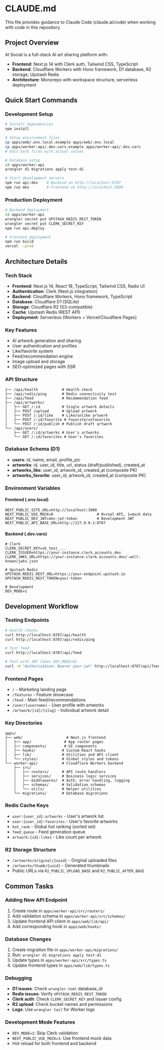 # CLAUDE.md

This file provides guidance to Claude Code (claude.ai/code) when working with code in this repository.

## Project Overview

AI Social is a full-stack AI art sharing platform with:
- **Frontend**: Next.js 14 with Clerk auth, Tailwind CSS, TypeScript
- **Backend**: Cloudflare Workers with Hono framework, D1 database, R2 storage, Upstash Redis
- **Architecture**: Monorepo with workspace structure, serverless deployment

## Quick Start Commands

### Development Setup
```bash
# Install dependencies
npm install

# Setup environment files
cp apps/web/.env.local.example apps/web/.env.local
cp apps/worker-api/.dev.vars.example apps/worker-api/.dev.vars
# Edit both files with actual values

# Database setup
cd apps/worker-api
wrangler d1 migrations apply test-d1

# Start development servers
npm run api:dev    # Backend on http://localhost:8787
npm run dev        # Frontend on http://localhost:3000
```

### Production Deployment
```bash
# Backend deployment
cd apps/worker-api
wrangler secret put UPSTASH_REDIS_REST_TOKEN
wrangler secret put CLERK_SECRET_KEY
npm run api:deploy

# Frontend deployment
npm run build
vercel --prod
```

## Architecture Details

### Tech Stack
- **Frontend**: Next.js 14, React 18, TypeScript, Tailwind CSS, Radix UI
- **Authentication**: Clerk (Next.js integration)
- **Backend**: Cloudflare Workers, Hono framework, TypeScript
- **Database**: Cloudflare D1 (SQLite)
- **Storage**: Cloudflare R2 (S3-compatible)
- **Cache**: Upstash Redis (REST API)
- **Deployment**: Serverless (Workers + Vercel/Cloudflare Pages)

### Key Features
- AI artwork generation and sharing
- User authentication and profiles
- Like/favorite system
- Feed/recommendation engine
- Image upload and storage
- SEO-optimized pages with SSR

### API Structure
```
├── /api/health           # Health check
├── /api/redis/ping       # Redis connectivity test
├── /api/feed             # Recommendation feed
├── /api/artworks/
│   ├── GET /:id          # Single artwork details
│   ├── POST /upload      # Upload artwork
│   ├── POST /:id/like    # Like/unlike artwork
│   ├── POST /:id/favorite # Favorite/unfavorite
│   └── POST /:id/publish # Publish draft artwork
└── /api/users/
    ├── GET /:id/artworks # User's artworks
    └── GET /:id/favorites # User's favorites
```

### Database Schema (D1)
- **users**: id, name, email, profile_pic
- **artworks**: id, user_id, title, url, status (draft/published), created_at
- **artworks_like**: user_id, artwork_id, created_at (composite PK)
- **artworks_favorite**: user_id, artwork_id, created_at (composite PK)

### Environment Variables

#### Frontend (.env.local)
```
NEXT_PUBLIC_SITE_URL=http://localhost:3000
NEXT_PUBLIC_USE_MOCK=0                    # 0=real API, 1=mock data
NEXT_PUBLIC_DEV_JWT=dev-jwt-token         # Development JWT
NEXT_PUBLIC_API_BASE_URL=http://127.0.0.1:8787
```

#### Backend (.dev.vars)
```
# Clerk
CLERK_SECRET_KEY=sk_test_...
CLERK_ISSUER=https://your-instance.clerk.accounts.dev
CLERK_JWKS_URL=https://your-instance.clerk.accounts.dev/.well-known/jwks.json

# Upstash Redis
UPSTASH_REDIS_REST_URL=https://your-endpoint.upstash.io
UPSTASH_REDIS_REST_TOKEN=your-token

# Development
DEV_MODE=1
```

## Development Workflow

### Testing Endpoints
```bash
# Health checks
curl http://localhost:8787/api/health
curl http://localhost:8787/api/redis/ping

# Test feed
curl http://localhost:8787/api/feed

# Test with JWT (when DEV_MODE=0)
curl -H "Authorization: Bearer your-jwt" http://localhost:8787/api/feed
```

### Frontend Pages
- `/` - Marketing landing page
- `/features` - Feature showcase
- `/feed` - Main feed/recommendations
- `/user/[username]` - User profile with artworks
- `/artwork/[id]/[slug]` - Individual artwork detail

### Key Directories
```
apps/
├── web/                    # Next.js frontend
│   ├── app/               # App router pages
│   ├── components/        # UI components
│   ├── hooks/            # Custom React hooks
│   ├── lib/              # Utilities and API client
│   └── styles/           # Global styles and tokens
└── worker-api/           # Cloudflare Workers backend
    ├── src/
    │   ├── routers/      # API route handlers
    │   ├── services/     # Business logic services
    │   ├── middlewares/  # Auth, error handling, logging
    │   ├── schemas/      # Validation schemas
    │   └── utils/        # Helper utilities
    └── migrations/       # Database migrations
```

### Redis Cache Keys
- `user:{user_id}:artworks` - User's artwork list
- `user:{user_id}:favorites` - User's favorite artworks
- `hot_rank` - Global hot ranking (sorted set)
- `feed_queue` - Feed generation queue
- `artwork:{id}:likes` - Like count per artwork

### R2 Storage Structure
- `/artworks/original/{uuid}` - Original uploaded files
- `/artworks/thumb/{uuid}` - Generated thumbnails
- Public URLs via `R2_PUBLIC_UPLOAD_BASE` and `R2_PUBLIC_AFTER_BASE`

## Common Tasks

### Adding New API Endpoint
1. Create route in `apps/worker-api/src/routers/`
2. Add validation schema in `apps/worker-api/src/schemas/`
3. Update frontend API client in `apps/web/lib/api/`
4. Add corresponding hook in `apps/web/hooks/`

### Database Changes
1. Create migration file in `apps/worker-api/migrations/`
2. Run: `wrangler d1 migrations apply test-d1`
3. Update types in `apps/worker-api/src/types.ts`
4. Update frontend types in `apps/web/lib/types.ts`

### Debugging
- **D1 issues**: Check `wrangler.toml` database_id
- **Redis issues**: Verify `UPSTASH_REDIS_REST_TOKEN`
- **Clerk auth**: Check `CLERK_SECRET_KEY` and issuer config
- **R2 upload**: Check bucket names and permissions
- **Logs**: Use `wrangler tail` for Worker logs

### Development Mode Features
- `DEV_MODE=1`: Skip Clerk validation
- `NEXT_PUBLIC_USE_MOCK=1`: Use frontend mock data
- Hot reload for both frontend and backend